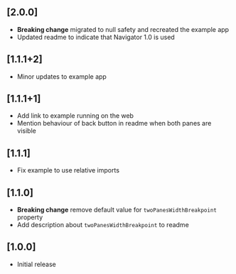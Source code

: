 ## [2.0.0]

* **Breaking change** migrated to null safety and recreated the example app
* Updated readme to indicate that Navigator 1.0 is used

## [1.1.1+2]

* Minor updates to example app

## [1.1.1+1]

* Add link to example running on the web
* Mention behaviour of back button in readme when both panes are visible

## [1.1.1]

* Fix example to use relative imports

## [1.1.0]

* **Breaking change** remove default value for `twoPanesWidthBreakpoint` property
* Add description about `twoPanesWidthBreakpoint` to readme

## [1.0.0]

* Initial release